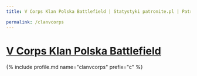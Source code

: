 ```yaml
---
title: V Corps Klan Polska Battlefield | Statystyki patronite.pl | Patromierz

permalink: /clanvcorps
---
```


# [V Corps Klan Polska Battlefield](https://patronite.pl/clanvcorps)

{% include profile.md name="clanvcorps" prefix="c" %}
